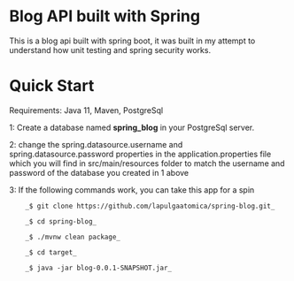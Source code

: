 # Blog API built with Spring
This is a blog api built with spring boot, it was built in my attempt to understand how unit testing and spring security
works.

# Quick Start
Requirements:
Java 11, Maven, PostgreSql

1:  Create a database named **spring_blog** in your PostgreSql server.

2:  change the spring.datasource.username and spring.datasource.password properties in the application.properties file 
    which you will find in src/main/resources folder to match the username and password of the database you created in
    1 above

3:  If the following commands work, you can take this app for a spin

        _$ git clone https://github.com/lapulgaatomica/spring-blog.git_
        
        _$ cd spring-blog_
        
        _$ ./mvnw clean package_
        
        _$ cd target_
        
        _$ java -jar blog-0.0.1-SNAPSHOT.jar_
